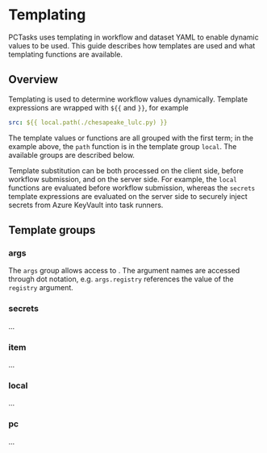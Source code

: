 # Templating

PCTasks uses templating in workflow and dataset YAML to enable dynamic values to be used. This guide describes how templates are
used and what templating functions are available.

## Overview

Templating is used to determine workflow values dynamically. Template expressions are wrapped with `${{` and `}}`, for example

```yaml
src: ${{ local.path(./chesapeake_lulc.py) }}
```

The template values or functions are all grouped with the first term; in the example above, the `path` function is in the
template group `local`. The available groups are described below.

Template substitution can be both processed on the client side, before workflow submission, and on the server side. For example, the `local` functions are evaluated before workflow submission, whereas the `secrets` template expressions are evaluated on the server side to securely inject secrets from Azure KeyVault into task runners.

## Template groups

### args

The `args` group allows access to [](arguments). The argument names are accessed through dot notation, e.g. `args.registry` references the value of the
`registry` argument.

### secrets

...

### item

...

### local

...

### pc

...

